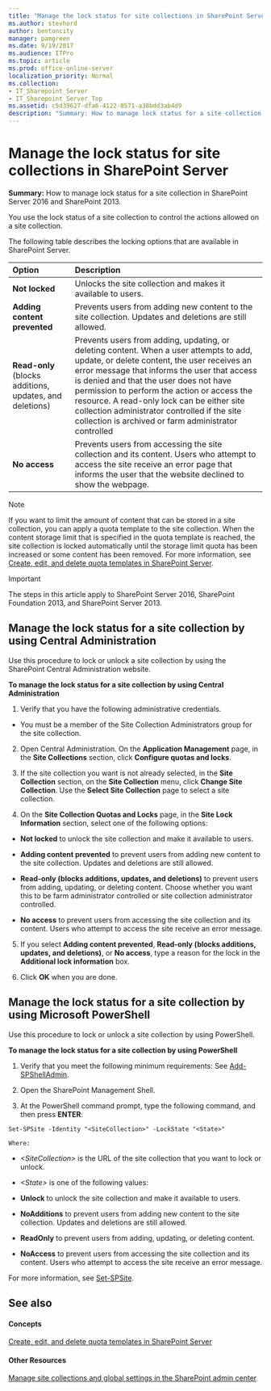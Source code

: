 ```yaml
---
title: "Manage the lock status for site collections in SharePoint Server"
ms.author: stevhord
author: bentoncity
manager: pamgreen
ms.date: 9/19/2017
ms.audience: ITPro
ms.topic: article
ms.prod: office-online-server
localization_priority: Normal
ms.collection:
- IT_Sharepoint_Server
- IT_Sharepoint_Server_Top
ms.assetid: c5d39627-dfa6-4122-8571-a38bdd3ab4d9
description: "Summary: How to manage lock status for a site collection in SharePoint Server 2016 and SharePoint 2013."
---
```


# Manage the lock status for site collections in SharePoint Server

 **Summary:** How to manage lock status for a site collection in SharePoint Server 2016 and SharePoint 2013. 
  
You use the lock status of a site collection to control the actions allowed on a site collection.
  
The following table describes the locking options that are available in SharePoint Server.
  
|**Option**|**Description**|
|:-----|:-----|
|**Not locked** <br/> |Unlocks the site collection and makes it available to users.  <br/> |
|**Adding content prevented** <br/> |Prevents users from adding new content to the site collection. Updates and deletions are still allowed.  <br/> |
|**Read-only** (blocks additions, updates, and deletions)  <br/> |Prevents users from adding, updating, or deleting content. When a user attempts to add, update, or delete content, the user receives an error message that informs the user that access is denied and that the user does not have permission to perform the action or access the resource. A read-only lock can be either site collection administrator controlled if the site collection is archived or farm administrator controlled  <br/> |
|**No access** <br/> |Prevents users from accessing the site collection and its content. Users who attempt to access the site receive an error page that informs the user that the website declined to show the webpage.  <br/> |
   
> [!NOTE]
> If you want to limit the amount of content that can be stored in a site collection, you can apply a quota template to the site collection. When the content storage limit that is specified in the quota template is reached, the site collection is locked automatically until the storage limit quota has been increased or some content has been removed. For more information, see [Create, edit, and delete quota templates in SharePoint Server](create-edit-and-delete-quota-templates.md). 
  
> [!IMPORTANT]
> The steps in this article apply to SharePoint Server 2016, SharePoint Foundation 2013, and SharePoint Server 2013. 
  
## Manage the lock status for a site collection by using Central Administration

Use this procedure to lock or unlock a site collection by using the SharePoint Central Administration website.
  
 **To manage the lock status for a site collection by using Central Administration**
  
1. Verify that you have the following administrative credentials. 
    
  - You must be a member of the Site Collection Administrators group for the site collection.
    
2. Open Central Administration. On the **Application Management** page, in the **Site Collections** section, click **Configure quotas and locks**.
    
3. If the site collection you want is not already selected, in the **Site Collection** section, on the **Site Collection** menu, click **Change Site Collection**. Use the **Select Site Collection** page to select a site collection. 
    
4. On the **Site Collection Quotas and Locks** page, in the **Site Lock Information** section, select one of the following options: 
    
  - **Not locked** to unlock the site collection and make it available to users. 
    
  - **Adding content prevented** to prevent users from adding new content to the site collection. Updates and deletions are still allowed. 
    
  - **Read-only (blocks additions, updates, and deletions)** to prevent users from adding, updating, or deleting content. Choose whether you want this to be farm administrator controlled or site collection administrator controlled. 
    
  - **No access** to prevent users from accessing the site collection and its content. Users who attempt to access the site receive an error message. 
    
5. If you select **Adding content prevented**, **Read-only (blocks additions, updates, and deletions)**, or **No access**, type a reason for the lock in the **Additional lock information** box. 
    
6. Click **OK** when you are done. 
    
## Manage the lock status for a site collection by using Microsoft PowerShell

Use this procedure to lock or unlock a site collection by using PowerShell.
  
 **To manage the lock status for a site collection by using PowerShell**
  
1. Verify that you meet the following minimum requirements: See [Add-SPShellAdmin](add-spshelladmin.md).
    
2. Open the SharePoint Management Shell.
    
3. At the PowerShell command prompt, type the following command, and then press **ENTER**:
    
  ```
  Set-SPSite -Identity "<SiteCollection>" -LockState "<State>"
  ```

    Where:
    
  -  _\<SiteCollection\>_ is the URL of the site collection that you want to lock or unlock. 
    
  -  _\<State\>_ is one of the following values: 
    
  - **Unlock** to unlock the site collection and make it available to users. 
    
  - **NoAdditions** to prevent users from adding new content to the site collection. Updates and deletions are still allowed. 
    
  - **ReadOnly** to prevent users from adding, updating, or deleting content. 
    
  - **NoAccess** to prevent users from accessing the site collection and its content. Users who attempt to access the site receive an error message. 
    
 For more information, see [Set-SPSite](http://technet.microsoft.com/library/f8c7f0ac-52bf-4b79-a356-9d6e485a55aa.aspx).
  
## See also

#### Concepts

[Create, edit, and delete quota templates in SharePoint Server](create-edit-and-delete-quota-templates.md)
#### Other Resources

[Manage site collections and global settings in the SharePoint admin center](https://go.microsoft.com/fwlink/?linkid=845346)

